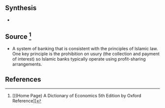 ## Synthesis
- 
## Source [^1]
- A system of banking that is consistent with the principles of Islamic law. One key principle is the prohibition on usury (the collection and payment of interest) so Islamic banks typically operate using profit-sharing arrangements.
## References

[^1]: [[(Home Page) A Dictionary of Economics 5th Edition by Oxford Reference]]